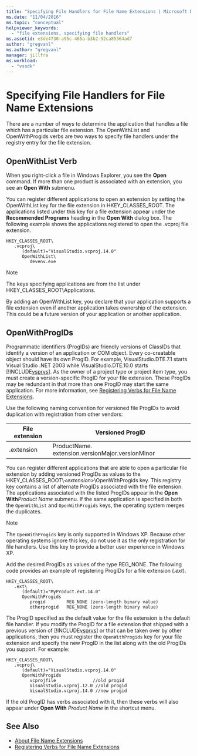 ```yaml
---
title: "Specifying File Handlers for File Name Extensions | Microsoft Docs"
ms.date: "11/04/2016"
ms.topic: "conceptual"
helpviewer_keywords:
  - "file extensions, specifying file handlers"
ms.assetid: e3de4730-a95c-465a-b3b2-92ca85364ad7
author: "gregvanl"
ms.author: "gregvanl"
manager: jillfra
ms.workload:
  - "vssdk"
---
```

# Specifying File Handlers for File Name Extensions
There are a number of ways to determine the application that handles a file which has a particular file extension. The OpenWithList and OpenWithProgids verbs are two ways to specify file handlers under the registry entry for the file extension.

## OpenWithList Verb
 When you right-click a file in Windows Explorer, you see the **Open** command. If more than one product is associated with an extension, you see an **Open With** submenu.

 You can register different applications to open an extension by setting the OpenWithList key for the file extension in HKEY_CLASSES_ROOT. The applications listed under this key for a file extension appear under the **Recommended Programs** heading in the **Open With** dialog box. The following example shows the applications registered to open the .vcproj file extension.

```
HKEY_CLASSES_ROOT\
   .vcproj\
      (default)="VisualStudio.vcproj.14.0"
      OpenWithList\
         devenv.exe
```

> [!NOTE]
>  The keys specifying applications are from the list under HKEY_CLASSES_ROOT\Applications.

 By adding an OpenWithList key, you declare that your application supports a file extension even if another application takes ownership of the extension. This could be a future version of your application or another application.

## OpenWithProgIDs
 Programmatic identifiers (ProgIDs) are friendly versions of ClassIDs that identify a version of an application or COM object. Every co-creatable object should have its own ProgID. For example, VisualStudio.DTE.7.1 starts Visual Studio .NET 2003 while VisualStudio.DTE.10.0 starts [!INCLUDE[vsprvs](../code-quality/includes/vsprvs_md.md)]. As the owner of a project type or project item type, you must create a version-specific ProgID for your file extension. These ProgIDs may be redundant in that more than one ProgID may start the same application. For more information, see [Registering Verbs for File Name Extensions](../extensibility/registering-verbs-for-file-name-extensions.md).

 Use the following naming convention for versioned file ProgIDs to avoid duplication with registration from other vendors:

|File extension|Versioned ProgID|
|--------------------|----------------------|
|.extension|ProductName. extension.versionMajor.versionMinor|

 You can register different applications that are able to open a particular file extension by adding versioned ProgIDs as values to the HKEY_CLASSES_ROOT\\*\<extension>*\OpenWithProgids key. This registry key contains a list of alternate ProgIDs associated with the file extension. The applications associated with the listed ProgIDs appear in the **Open With**_Product Name_ submenu. If the same application is specified in both the `OpenWithList` and `OpenWithProgids` keys, the operating system merges the duplicates.

> [!NOTE]
>  The `OpenWithProgids` key is only supported in Windows XP. Because other operating systems ignore this key, do not use it as the only registration for file handlers. Use this key to provide a better user experience in Windows XP.

 Add the desired ProgIDs as values of the type REG_NONE. The following code provides an example of registering ProgIDs for a file extension (.*ext*).

```
HKEY_CLASSES_ROOT\
   .ext\
      (default)="MyProduct.ext.14.0"
      OpenWithProgids
         progid        REG_NONE (zero-length binary value)
         otherprogid   REG_NONE (zero-length binary value)
```

 The ProgID specified as the default value for the file extension is the default file handler. If you modify the ProgID for a file extension that shipped with a previous version of [!INCLUDE[vsprvs](../code-quality/includes/vsprvs_md.md)] or that can be taken over by other applications, then you must register the `OpenWithProgids` key for your file extension and specify the new ProgID in the list along with the old ProgIDs you support. For example:

```
HKEY_CLASSES_ROOT\
   .vcproj\
      (default)="VisualStudio.vcproj.14.0"
      OpenWithProgids
         vcprojfile              //old progid
         VisualStudio.vcproj.12.0 //old progid
         VisualStudio.vcproj.14.0 //new progid
```

 If the old ProgID has verbs associated with it, then these verbs will also appear under **Open With** *Product Name* in the shortcut menu.

## See Also
- [About File Name Extensions](../extensibility/about-file-name-extensions.md)
- [Registering Verbs for File Name Extensions](../extensibility/registering-verbs-for-file-name-extensions.md)